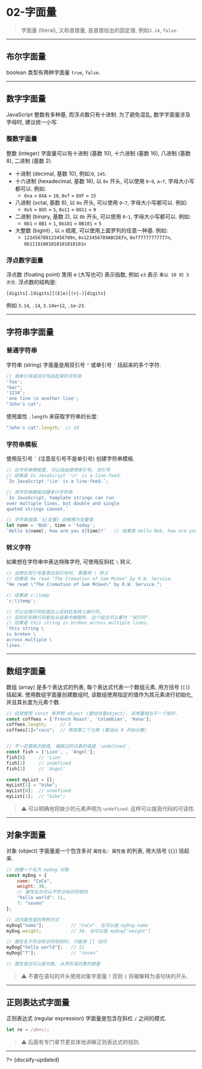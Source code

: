 # 02-字面量

> 字面量 (literal), 又称直接量, 是直接给出的固定值, 例如`3.14`, `false`.

---

## 布尔字面量

boolean 类型有两种字面量 `true`, `false`.

---

## 数字字面量

JavaScript 整数有多种基, 而浮点数只有十进制. 为了避免混乱, 数字字面量涉及字母时, 建议统一小写.

### 整数字面量

整数 (integer) 字面量可以有十进制 (基数 10), 十六进制 (基数 16), 八进制 (基数 8), 二进制 (基数 2).

- 十进制 (decimal, 基数 10), 例如:`0`, `145`.
- 十六进制 (hexadecimal, 基数 16), 以 `0x` 开头, 可以使用 `0~9`, `a~f`, 字母大小写都可以. 例如:
  - `0xa` = `0XA` = `10`, `0xf` = `0XF` = `15`
- 八进制 (octal, 基数 8), 以 `0o` 开头, 可以使用 `0~7`, 字母大小写都可以. 例如:
  - `0o5` = `0O5` = `5`, `0o11` = `0O11` = `9`
- 二进制 (binary, 基数 2), 以 `0b` 开头, 可以使用 `0~1`, 字母大小写都可以. 例如:
  - `0b1` = `0B1` = `1`, `0b101` = `0B101` = `5`
- 大整数 (bigint) , 以 `n` 结尾, 可以使用上面罗列的任意一种基. 例如:
  - `123456789123456789n`, `0x123456789ABCDEFn`, `0o777777777777n`, `0b11101001010101010101n`

### 浮点数字面量

浮点数 (floating point) 里用 e (大写也可) 表示指数, 例如 `e3` 表示 `乘以 10 的 3 次方`. 浮点数的结构是:

```
[digits].[digits][(E|e)[(+|-)]digits]
```

例如 `3.14`, `.14`, `3.14e+12`, `.1e-23`.

---

## 字符串字面量

### 普通字符串

字符串 (string) 字面量是用双引号 `"` 或单引号 `'` 括起来的多个字符.

```js
// 用单引号或双引号括起来的字符串
'foo';
"bar";
'1234';
'one line \n another line';
"John's cat";
```

使用属性 `.length` 来获取字符串的长度:

```js
"John's cat".length;  // 10
```

### 字符串模板

使用反引号 <code>`</code> (注意反引号不是单引号) 创建字符串模板.

```js
// 在字符串模板里, 可以自由使用单引号, 双引号
// 结果是 In JavaScript '\n' is a line-feed.
`In JavaScript '\\n' is a line-feed.`;

// 用字符串模板创建多行字符串
`In JavaScript, template strings can run
over multiple lines, but double and single
quoted strings cannot.`

// 字符串插值. ${变量} 会解释为变量值
let name = 'Bob', time = 'today';
`Hello ${name}, how are you ${time}?`   // 结果是 Hello Bob, how are you today?
```

### 转义字符

如果想在字符串中表达特殊字符, 可使用反斜杠 `\` 转义.

```js
// 当想在双引号里表达双引号时, 需要用 \ 转义
// 结果是 He read "The Cremation of Sam McGee" by R.W. Service.
"He read \"The Cremation of Sam McGee\" by R.W. Service.";

// 结果是 c:\temp
'c:\\temp';

// 可以在换行符前面加上反斜杠来转义换行符,
// 反斜杠和换行符都会从结果中被删除. 这个组合可以看作 "续行符".
// 结果是 this string is broken across multiple lines.
'this string \
is broken \
across multiple \
lines.'
```

---

## 数组字面量

数组 (array) 是多个表达式的列表, 每个表达式代表一个数组元素, 用方括号 (`[]`) 括起来. 使用数组字面量创建数组时, 该数组使用指定的值作为其元素进行初始化, 并且其长度为元素个数.

```js
// 经常使用 const 来声明 object (数组也是object). 该常量相当于一个指针.
const coffees = ['French Roast', 'Colombian', 'Kona'];
coffees.length;     // 3
coffees[1]="coco";  // 修改第二个元素 (数组从 0 开始计数)


// 不一定要依次赋值, 被跳过的元素的值是 `undefined`.
const fish = ['Lion', , 'Angel'];
fish[0]     // 'Lion'
fish[1]     // undefined
fish[2]     // 'Angel'

const myList = [];
myList[1] = "bike";
myList[0];  // undefined
myList[1];  // "bike";
```

> ⚠️ 可以明确地将缺少的元素声明为 `undefined`. 这样可以提高代码的可读性.

---

## 对象字面量

对象 (object) 字面量是一个包含多对 `属性名: 属性值` 的列表, 用大括号 (`{}`) 括起来.

```js
// 创建一个名为 myDog 对象
const myDog = {
    name: "CoCo",
    weight: 30,
    // 属性名也可以不符合标识符规则
    "hello world": 11,
    7: "seven"
};

// 访问属性值的两种方式
myDog["name"];          // "CoCo". 也可以是 myDog.name
myDog.weight;           // 30. 也可以是 myDog["weight"]

// 属性名不符合标识符规则时, 只能用 [] 访问
myDog["hello world"];   // 11
myDog["7"];             // "seven"

// 属性值也可以是对象, 从而形成对象的嵌套
```

> ⚠️ 不要在语句的开头使用对象字面量！否则 `{` 将被解释为语句块的开头.

---

## 正则表达式字面量

正则表达式 (regular expression) 字面量是包含在斜杠 `/` 之间的模式.

```js
let re = /ab+c/;
```

> ⚠️ 后面有专门章节更具体地讲解正则表达式的规则.



---

?> {docsify-updated}